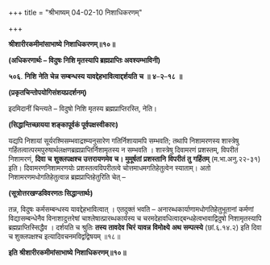 +++
title = "श्रीभाष्यम् 04-02-10 निशाधिकरणम्"

+++


**श्रीशारीरकमीमांसाभाष्ये** **निशाधिकरणम्॥१०॥**

**(अधिकरणार्थः – विदुषः निशि मृतस्यापि ब्रह्मप्राप्तिः अवश्यम्भाविनी)**

**५०६**. **निशि** **नेति** **चेन्न** **सम्बन्धस्य** **यावद्देहभावित्वाद्दर्शयति** **च** **॥** **४**–**२**–**१८** **॥**

**(प्रकृतचिन्तोपयोगिसंशयप्रदर्शनम्)**

इदमिदानीं चिन्त्यते – विदुषो निशि मृतस्य ब्रह्मप्राप्तिरस्ति, नेति।

**(सिद्धान्तिच्छायया शङ्कापूर्वकं पूर्वपक्षस्वीकारः)**

यद्यपि निशायां सूर्यरश्मिसम्भवाद्रश्म्यनुसारेण गतिर्निशायामपि सम्भवति; तथापि निशामरणस्य शास्त्रेषु गर्हितत्वात्परमपुरुषार्थलक्षणब्रह्मप्राप्तिर्निशामृतस्य न सम्भवति । शास्त्रेषु दिवामरणं प्रशस्तम्, विपरीतं निशामरणं, **दिवा** **च** **शुक्लपक्षश्च** **उत्तरायणमेव** **च।** **मुमूर्षतां** **प्रशस्तानि** **विपरीतं** **तु** **गर्हितम्** (म.भा.अनु.२२-३१) इति। दिवामरणनिशामरणयोः प्रशस्तत्वविपरीतत्वे चोत्तमाधमगतिहेतुत्वेन स्याताम्। अतो निशामरणमधोगतिहेतुत्वान्न ब्रह्मप्राप्तिहेतुरिति चेत् –

**(सूत्रोत्तरखण्डविवरणतः सिद्धान्तार्थः)**

तन्न, विदुषः कर्मसम्बन्धस्य यावद्देहभावित्वात् । एतदुक्तं भवति – अनारब्धकार्याणामधोगतिहेतुभूतानां कर्मणां विद्यासम्बन्धेनैव विनाशादुत्तरेषां चाश्लेषात्प्रारब्धकार्यस्य च चरमदेहावधित्वाद्बन्धहेत्वभावाद्विदुषो निशामृतस्यापि ब्रह्मप्राप्तिस्सिद्धैव । दर्शयति च श्रुतिः **तस्य** **तावदेव** **चिरं** **यावन्न** **विमोक्ष्ये** **अथ** **सम्पत्स्ये** (छां.६.१४.२) इति दिवा च शुक्लपक्षश्च इत्यादिवचनमविद्वद्विषयम् ॥१८॥

**इति** **श्रीशारीरकमीमांसाभाष्ये** **निशाधिकरणम्॥१०॥**


